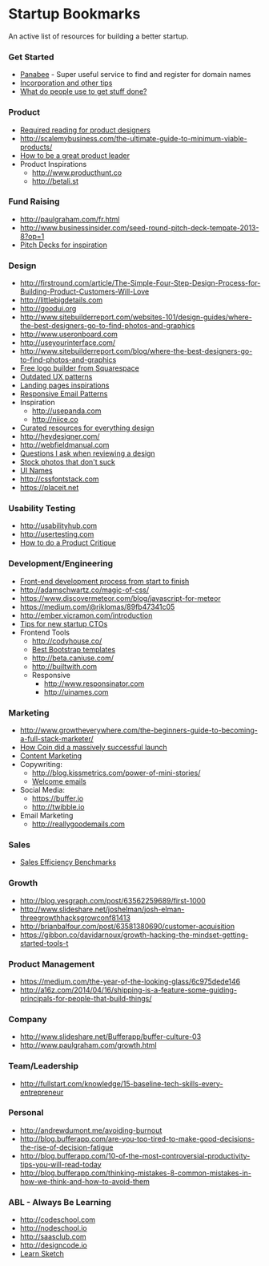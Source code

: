 # Startup Bookmarks

An active list of resources for building a better startup.

### Get Started
* [Panabee](http://www.panabee.com) - Super useful service to find and register for domain names
* [Incorporation and other tips](http://startuplawyer.com/incorporation/if-i-launched-a-startup-in-2014)
* [What do people use to get stuff done?](http://usesthis.com)

### Product
* [Required reading for product designers ](http://www.robertlenne.com/requiredreading)
* http://scalemybusiness.com/the-ultimate-guide-to-minimum-viable-products/
* [How to be a great product leader](http://www.slideshare.net/adamnash/be-a-great-product-leader-airbnb-2013)
* Product Inspirations
  * http://www.producthunt.co
  * http://betali.st

### Fund Raising
* http://paulgraham.com/fr.html
* http://www.businessinsider.com/seed-round-pitch-deck-tempate-2013-8?op=1
* [Pitch Decks for inspiration](http://www.businessinsider.com.au/contently-pitch-deck-2014-1)

### Design
* http://firstround.com/article/The-Simple-Four-Step-Design-Process-for-Building-Product-Customers-Will-Love
* http://littlebigdetails.com
* http://goodui.org
* http://www.sitebuilderreport.com/websites-101/design-guides/where-the-best-designers-go-to-find-photos-and-graphics
* http://www.useronboard.com
* http://useyourinterface.com/
* http://www.sitebuilderreport.com/blog/where-the-best-designers-go-to-find-photos-and-graphics
* [Free logo builder from Squarespace](http://www.squarespace.com/logo)
* [Outdated UX patterns](http://sideproject.io/outdated-ux-patterns/)
* [Landing pages inspirations](http://land-book.com)
* [Responsive Email Patterns](http://responsiveemailpatterns.com)
* Inspiration
  * http://usepanda.com
  * http://niice.co
* [Curated resources for everything design](http://oozled.com)
* http://heydesigner.com/
* http://webfieldmanual.com
* [Questions I ask when reviewing a design](http://signalvnoise.com/posts/3024-questions-i-ask-when-reviewing-a-design)
* [Stock photos that don't suck](https://news.layervault.com/stories/20663-stock-photos-that-dont-suck)
* [UI Names](http://uinames.com)
* http://cssfontstack.com
* https://placeit.net

### Usability Testing
* http://usabilityhub.com
* http://usertesting.com
* [How to do a Product Critique](https://medium.com/the-year-of-the-looking-glass/how-to-do-a-product-critique-98b657050638)

### Development/Engineering
* [Front-end development process from start to finish](http://vincentp.me/blog/my-front-end-development-process-start-to-finish/)
* http://adamschwartz.co/magic-of-css/
* https://www.discovermeteor.com/blog/javascript-for-meteor
* https://medium.com/@riklomas/89fb47341c05
* http://ember.vicramon.com/introduction
* [Tips for new startup CTOs](http://jesseatkinson.org/writing/2014/4/26/tips-for-new-start-up-ctos)
* Frontend Tools
  * http://codyhouse.co/
  * [Best Bootstrap templates](http://www.blacktie.co)
  * http://beta.caniuse.com/
  * http://builtwith.com
  * Responsive
    * http://www.responsinator.com
    * http://uinames.com

### Marketing
* http://www.growtheverywhere.com/the-beginners-guide-to-becoming-a-full-stack-marketer/
* [How Coin did a massively successful launch](http://danielodio.com/dissecting-coins-massively-successful-product-launch)
* [Content Marketing](http://www.slideshare.net/randfish/why-content-marketing-fails)
* Copywriting:
  * http://blog.kissmetrics.com/power-of-mini-stories/
  * [Welcome emails](http://grasshopper.com/blog/how-to-craft-the-perfect-welcome-email-plus-templates/)
* Social Media:
  * https://buffer.io
  * http://twibble.io
* Email Marketing
  * http://reallygoodemails.com

### Sales
* [Sales Efficiency Benchmarks](http://tomtunguz.com/magic-numbers)

### Growth
* http://blog.yesgraph.com/post/63562259689/first-1000
* http://www.slideshare.net/joshelman/josh-elman-threegrowthhacksgrowconf81413
* http://brianbalfour.com/post/63581380690/customer-acquisition
* https://gibbon.co/davidarnoux/growth-hacking-the-mindset-getting-started-tools-t

### Product Management
* https://medium.com/the-year-of-the-looking-glass/6c975dede146
* http://a16z.com/2014/04/16/shipping-is-a-feature-some-guiding-principals-for-people-that-build-things/

### Company
* http://www.slideshare.net/Bufferapp/buffer-culture-03
* http://www.paulgraham.com/growth.html

### Team/Leadership
* http://fullstart.com/knowledge/15-baseline-tech-skills-every-entrepreneur

### Personal
* http://andrewdumont.me/avoiding-burnout
* http://blog.bufferapp.com/are-you-too-tired-to-make-good-decisions-the-rise-of-decision-fatigue
* http://blog.bufferapp.com/10-of-the-most-controversial-productivity-tips-you-will-read-today
* http://blog.bufferapp.com/thinking-mistakes-8-common-mistakes-in-how-we-think-and-how-to-avoid-them

### ABL - Always Be Learning
* http://codeschool.com
* http://nodeschool.io
* http://saasclub.com
* http://designcode.io
* [Learn Sketch](http://heydesigner.com/sketchapp)
